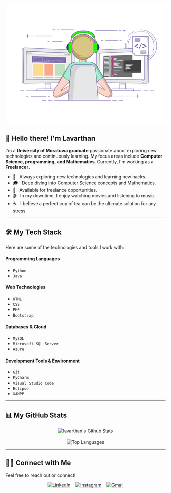 <p align="center">
  <img alt="Coding GIF" src="https://raw.githubusercontent.com/devSouvik/devSouvik/master/gif3.gif" width="500"/>
</p>

## 👋 Hello there! I'm Lavarthan

I'm a **University of Moratuwa graduate** passionate about exploring new technologies and continuously learning. My focus areas include **Computer Science, programming, and Mathematics**. Currently, I'm working as a **Freelancer**.

- 🤔 &nbsp; Always exploring new technologies and learning new hacks.
- 🎓 &nbsp; Deep diving into Computer Science concepts and Mathematics.
- 💼 &nbsp; Available for freelance opportunities.
- 🎬 &nbsp; In my downtime, I enjoy watching movies and listening to music.
- ☕ &nbsp; I believe a perfect cup of tea can be the ultimate solution for any stress.

---

## 🛠️ My Tech Stack

Here are some of the technologies and tools I work with:

#### Programming Languages
- `Python`
- `Java`

#### Web Technologies
- `HTML`
- `CSS`
- `PHP`
- `Bootstrap`

#### Databases & Cloud
- `MySQL`
- `Microsoft SQL Server`
- `Azure`

#### Development Tools & Environment
- `Git`
- `PyCharm`
- `Visual Studio Code`
- `Eclipse`
- `XAMPP`

---

## 📊 My GitHub Stats

<p align="center">
  <img align="center" src="https://github-readme-stats.vercel.app/api?username=lavarthan&include_all_commits=true&count_private=true&show_icons=true&line_height=20&title_color=7A7ADB&icon_color=2234AE&text_color=D3D3D3&bg_color=0,000000,130F40" alt="lavarthan's Github Stats" />
  <br/> <br/> <img align="center" src="https://github-readme-stats.vercel.app/api/top-langs/?username=lavarthan&layout=compact&text_color=daf7dc&bg_color=151515" alt="Top Languages" />
</p>

---

## 🤝🏻 Connect with Me

Feel free to reach out or connect!

<p align="center">
  <a href="https://www.linkedin.com/in/lavarthan-selvaratnam/" target="_blank" rel="noopener noreferrer"><img src="https://img.icons8.com/plasticine/100/000000/linkedin.png" width="50" alt="LinkedIn"/></a>&nbsp;&nbsp;&nbsp;
  <a href="https://www.instagram.com/lavarthan/" target="_blank" rel="noopener noreferrer"><img src="https://img.icons8.com/plasticine/100/000000/instagram-new.png" width="50" alt="Instagram"/></a>&nbsp;&nbsp;&nbsp;
  <a href="mailto:lavarthan97@gmail.com" target="_blank" rel="noopener noreferrer"><img src="https://img.icons8.com/plasticine/100/000000/gmail.png" width="50" alt="Gmail"/></a>
</p>
